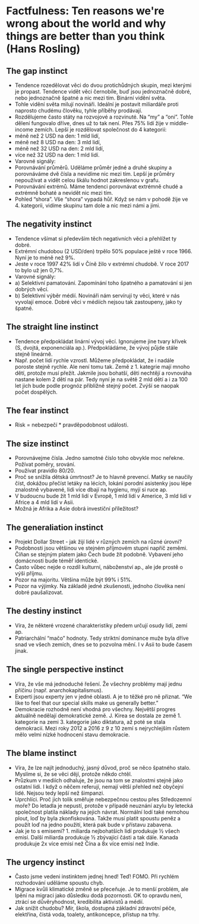 # Factfulness: Ten reasons we're wrong about the world and why things are better than you think (Hans Rosling)
## The gap instinct
* Tendence rozedělovat věci do dvou protichůdných skupin, mezi kterými je propast. Tendence vidět věci černobíle, buď jsou jednoznačně dobré, nebo jednoznačně špatné a nic mezi tím. Binární vidění světa.
* Tohle vidění světa milují novináři. Ideální je postavit miliardáře proti naprosto chudému člověku, tyhle příběhy prodávají. 
* Rozdělujeme často státy na rozvojové a rozvinuté. Na “my” a “oni”. Tohle dělení fungovalo dříve, dnes už to tak není. Přes 75% lidí žije v middle-income zemích. Lepší je rozdělovat společnost do 4 kategorií:
* méně než 2 USD na den: 1 mld lidí, 
* méně než 8 USD na den: 3 mld lidí,
* méně než 32 USD na den: 2 mld lidí,
* více než 32 USD na den: 1 mld lidí.
* Varovné signály:
* Porovnávání průměrů. Uděláme průměr jedné a druhé skupiny a porovnáváme dvě čísla a nevidíme nic mezi tím. Lepší je průměry nepoužívat a vidět celou škálu hodnot zakreslenou v grafu.
* Porovnávání extrémů. Máme tendenci porovnávat extrémně chudé a extrémně bohaté a nevidět nic mezi tím.
* Pohled “shora”. Vše “shora” vypadá hůř. Když se nám v pohodě žije ve 4. kategorii, vidíme skupinu tam dole a nic mezi námi a jimi.
## The negativity instinct
* Tendence všímat si především těch negativních věci a přehlížet ty dobré.
* Extrémní chudobou (2 USD/den) trpělo 50% populace ještě v roce 1966. Nyní je to méně než 9%.
* Jeste v roce 1997 42% lidí v Číně žilo v extrémní chudobě. V roce 2017 to bylo už jen 0,7%.
* Varovné signály: 
* a) Selektivní pamatování. Zapomínání toho špatného a pamatování si jen dobrých věcí.
* b) Selektivní výběr médií. Novináři nám servírují ty věci, které v nás vyvolají emoce. Dobré věci v médiích nejsou tak zastoupeny, jako ty špatné. 
## The straight line instinct
* Tendence předpokládat linární vývoj věcí. Ignorujeme jine tvary křivek (S, dvojtá, exponenciála ap.). Předpokládáme, že vývoj půjde stále stejně lineárně.
* Např. počet lidí rychle vzrostl. Můžeme předpokládat, že i nadále poroste stejně rychle. Ale není tomu tak. Země z 1. kategrie mají mnoho dětí, protože musí přežít. Jakmile jsou bohatší, děti nechtějí a rovnováha nastane kolem 2 dětí na pár. Tedy nyní je na světě 2 mld dětí a i za 100 let jich bude podle prognóz přibližně stejný počet. Zvýší se naopak počet dospělých.
## The fear instinct
* Risk = nebezpečí * pravděpodobnost události.
## The size instinct
* Porovnávejme čísla. Jedno samotné číslo toho obvykle moc neřekne. Požívat poměry, srování.
* Používat pravidlo 80/20.
* Proč se snížila dětská úmrtnost? Je to hlavně prevencí. Matky se naučily číst, dokážou přečíst letáky na lécích, lokání porodní asistenky jsou lépe znalostně vybavené, lidi více dbají na hygienu, myjí si ruce ap.
* V budoucnu bude žít 1 mld lidí v Evropě, 1 mld lidí v Americe, 3 mld lidí v Africe a 4 mld lidí v Asii. 
* Možná je Afrika a Asie dobrá investiční příležitost?
## The generaliation instinct
* Projekt Dollar Street - jak žijí lidé v různých zemích na různé úrovni?
* Podobnosti jsou většinou ve stejném příjmovém stupni napříč zeměmi. Číňan se stejným platem jako Čech bude žít podobně. Vybavení jeho domácnosti bude téměř identické.
* Často vůbec nejde o rozdíl kulturní, náboženství ap., ale jde prostě o výši příjmu.
* Pozor na majoritu. Většina může být 99% i 51%. 
* Pozor na výjimky. Na základě jedné zkušenosti, jednoho člověka není dobré paušalizovat.
## The destiny instinct
* Víra, že některé vrozené charakteristiky předem určují osudy lidí, zemí ap.
* Patriarchální “mačo” hodnoty. Tedy striktní dominance muže byla dříve snad ve všech zemích, dnes se to pozvolna mění. I v Asii to bude časem jinak.
## The single perspective instinct
* Víra, že vše má jednoduché řešení. Že všechny problémy mají jednu příčinu (např. anarchokapitalismus).
* Experti jsou experty jen v jedné oblasti. A je to těžké pro ně přiznat. “We like to feel that our special skills make us generally better.”
* Demokracie rozhodně není vhodná pro všechny. Největší progres aktuálně nedělají demokratické země. J. Kirea se dostala ze země 1. kategorie na zemi 3. kategorie jako diktatura, až poté se stala demokracií. Mezi roky 2012 a 2016 z 9 z 10 zemí s nejrychlejším růstem mělo velmi nízké hodnocení stavu demokracie.
## The blame instinct
* Víra, že lze najít jednoduchý, jasný důvod, proč se něco špatného stalo. Myslíme si, že se věci dějí, protože někdo chtěl.
* Průzkum v mediích odhaluje, že jsou na tom se znalostmi stejně jako ostatní lidi. I když o něčem referují, nemají větší přehled než obyčejní lidé. Nejsou tedy lepší než šimpanzi.
* Uprchlíci. Proč jich tolik směřuje nebezpečnou cestou přes Středozemní moře? Do letadla je nepustí, protože v případě neuznání azylu by letecká společnost platila náklady na jejich návrat. Normální lodí také nemohou plout, loď by byla zkonfiskována. Takže musí platit spoustu peněz a použít loď na jedno použití, která pak bude v přístavu zabavena.
* Jak je to s emisemi? 1. miliarda nejbohatších lidí produkuje ½ všech emisí. Další miliarda produkuje ½ zbývající části a tak dále. Kanada produkuje 2x více emisí než Čína a 8x více emisí než Indie.
## The urgency instinct
* Často jsme vedeni instinktem jednej hned! Teď! FOMO. Při rychlém rozhodování uděláme spoustu chyb.
* Migrace kvůli klimatické změně se přeceňuje. Je to menší problém, ale lpění na migraci jako důsledku dodá pozornosti. OK to opravdu není, ztrácí se důvěryhodnost, kredibilita aktivistů a médií.
* Jak snížit chudobu? Mír, škola, dostupná základní zdravotní péče, elektřina, čistá voda, toalety, antikoncepce, přístup na trhy.
